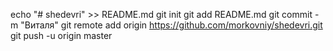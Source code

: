 echo "# shedevri" >> README.md
git init
git add README.md
git commit -m "Виталя"
git remote add origin https://github.com/morkovniy/shedevri.git
git push -u origin master
